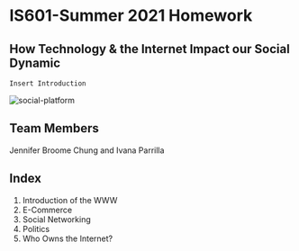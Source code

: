 # IS601-Summer 2021 Homework 

## How Technology & the Internet Impact our Social Dynamic 
    Insert Introduction 

![social-platform](/social-platform.jpg "socialplatform")

## Team Members
Jennifer Broome Chung and Ivana Parrilla

## Index
1. Introduction of the WWW
2. E-Commerce
3. Social Networking
4. Politics 
7. Who Owns the Internet?
